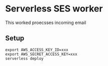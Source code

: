 # Serverless SES worker

This worked proecsses incoming email

## Setup
```
export AWS_ACCESS_KEY_ID=xxx
export AWS_SECRET_ACCESS_KEY=xxx
serverless deploy
```
